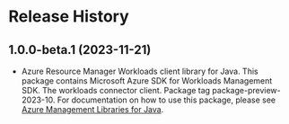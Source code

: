 # Release History

## 1.0.0-beta.1 (2023-11-21)

- Azure Resource Manager Workloads client library for Java. This package contains Microsoft Azure SDK for Workloads Management SDK. The workloads connector client. Package tag package-preview-2023-10. For documentation on how to use this package, please see [Azure Management Libraries for Java](https://aka.ms/azsdk/java/mgmt).
